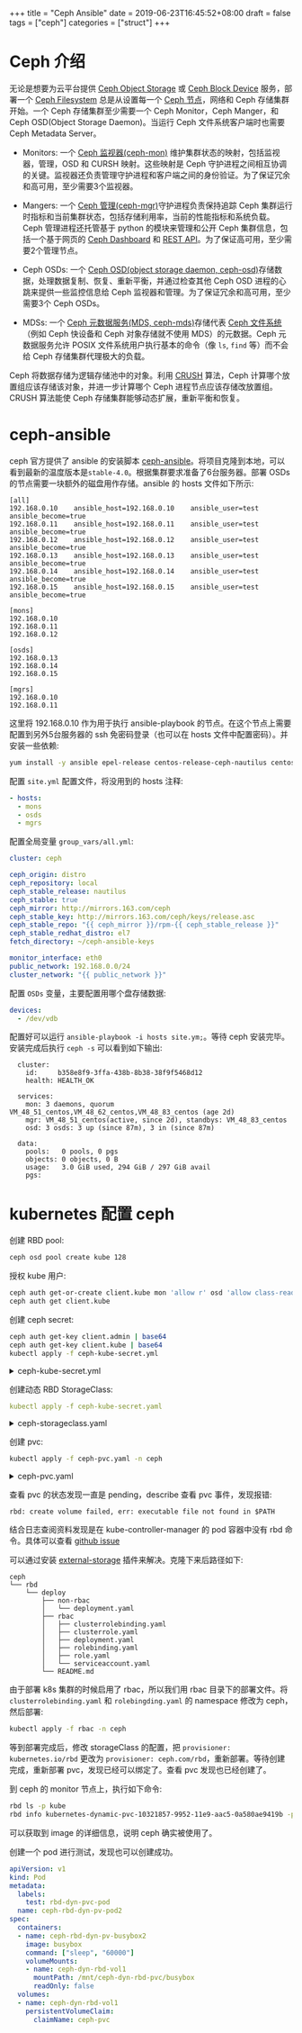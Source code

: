 +++
title = "Ceph Ansible"
date = 2019-06-23T16:45:52+08:00
draft = false
tags = ["ceph"]
categories = ["struct"]
+++

# Ceph 介绍

无论是想要为云平台提供 [Ceph Object Storage](http://docs.ceph.com/docs/master/glossary/#term-ceph-object-storage) 或 [Ceph Block Device](http://docs.ceph.com/docs/master/glossary/#term-ceph-block-device) 服务，部署一个 [Ceph Filesystem](http://docs.ceph.com/docs/master/glossary/#term-ceph-filesystem) 总是从设置每一个 [Ceph 节点](http://docs.ceph.com/docs/master/glossary/#term-ceph-node)，网络和 Ceph 存储集群开始。一个 Ceph 存储集群至少需要一个 Ceph Monitor，Ceph Manger，和 Ceph OSD(Object Storage Daemon)。当运行 Ceph 文件系统客户端时也需要 Ceph Metadata Server。

* Monitors: 一个 [Ceph 监视器(ceph-mon)](http://docs.ceph.com/docs/master/glossary/#term-ceph-monitor) 维护集群状态的映射，包括监视器，管理，OSD 和 CURSH 映射。这些映射是 Ceph 守护进程之间相互协调的关键。监视器还负责管理守护进程和客户端之间的身份验证。为了保证冗余和高可用，至少需要3个监视器。

* Mangers: 一个 [Ceph 管理(ceph-mgr)](http://docs.ceph.com/docs/master/glossary/#term-ceph-manager)守护进程负责保持追踪 Ceph 集群运行时指标和当前集群状态，包括存储利用率，当前的性能指标和系统负载。Ceph 管理进程还托管基于 python 的模块来管理和公开 Ceph 集群信息，包括一个基于网页的 [Ceph Dashboard](http://docs.ceph.com/docs/master/mgr/dashboard/#mgr-dashboard) 和 [REST API](http://docs.ceph.com/docs/master/mgr/restful)。为了保证高可用，至少需要2个管理节点。

* Ceph OSDs: 一个 [Ceph OSD(object storage daemon, ceph-osd)](http://docs.ceph.com/docs/master/glossary/#term-ceph-osd)存储数据，处理数据复制、恢复、重新平衡，并通过检查其他 Ceph OSD 进程的心跳来提供一些监控信息给 Ceph 监视器和管理。为了保证冗余和高可用，至少需要3个 Ceph OSDs。

* MDSs: 一个 [Ceph 元数据服务(MDS, ceph-mds)](http://docs.ceph.com/docs/master/glossary/#term-ceph-metadata-server)存储代表 [Ceph 文件系统](http://docs.ceph.com/docs/master/glossary/#term-ceph-filesystem)（例如 Ceph 快设备和 Ceph 对象存储就不使用 MDS）的元数据。Ceph 元数据服务允许 POSIX 文件系统用户执行基本的命令（像 `ls`, `find` 等）而不会给 Ceph 存储集群代理极大的负载。

Ceph 将数据存储为逻辑存储池中的对象。利用 [CRUSH](http://docs.ceph.com/docs/master/glossary/#term-crush) 算法，Ceph 计算哪个放置组应该存储该对象，并进一步计算哪个 Ceph 进程节点应该存储改放置组。CRUSH 算法能使 Ceph 存储集群能够动态扩展，重新平衡和恢复。

# ceph-ansible

ceph 官方提供了 ansible 的安装脚本 [ceph-ansible](https://github.com/ceph/ceph-ansible.git)。将项目克隆到本地，可以看到最新的温度版本是`stable-4.0`。根据集群要求准备了6台服务器。部署 OSDs 的节点需要一块额外的磁盘用作存储。ansible 的 hosts 文件如下所示:

```
[all]
192.168.0.10    ansible_host=192.168.0.10    ansible_user=test    ansible_become=true
192.168.0.11    ansible_host=192.168.0.11    ansible_user=test    ansible_become=true
192.168.0.12    ansible_host=192.168.0.12    ansible_user=test    ansible_become=true
192.168.0.13    ansible_host=192.168.0.13    ansible_user=test    ansible_become=true
192.168.0.14    ansible_host=192.168.0.14    ansible_user=test    ansible_become=true
192.168.0.15    ansible_host=192.168.0.15    ansible_user=test    ansible_become=true

[mons]
192.168.0.10
192.168.0.11
192.168.0.12

[osds]
192.168.0.13
192.168.0.14
192.168.0.15

[mgrs]
192.168.0.10
192.168.0.11
```

这里将 192.168.0.10 作为用于执行 ansible-playbook 的节点。在这个节点上需要配置到另外5台服务器的 ssh 免密码登录（也可以在 hosts 文件中配置密码）。并安装一些依赖:

```bash
yum install -y ansible epel-release centos-release-ceph-nautilus centos-release-openstack-stein
```

配置 `site.yml` 配置文件，将没用到的 hosts 注释:

```yaml
- hosts:
  - mons
  - osds
  - mgrs
```

配置全局变量 `group_vars/all.yml`:

```yaml
cluster: ceph

ceph_origin: distro
ceph_repository: local
ceph_stable_release: nautilus
ceph_stable: true
ceph_mirror: http://mirrors.163.com/ceph
ceph_stable_key: http://mirrors.163.com/ceph/keys/release.asc
ceph_stable_repo: "{{ ceph_mirror }}/rpm-{{ ceph_stable_release }}"
ceph_stable_redhat_distro: el7
fetch_directory: ~/ceph-ansible-keys

monitor_interface: eth0
public_network: 192.168.0.0/24
cluster_network: "{{ public_network }}"
```

配置 `OSDs` 变量，主要配置用哪个盘存储数据:

```yaml
devices:
  - /dev/vdb
```

配置好可以运行 `ansible-playbook -i hosts site.ym;`。等待 ceph 安装完毕。安装完成后执行 `ceph -s` 可以看到如下输出:

```
  cluster:
    id:     b358e8f9-3ffa-438b-8b38-38f9f5468d12
    health: HEALTH_OK
 
  services:
    mon: 3 daemons, quorum VM_48_51_centos,VM_48_62_centos,VM_48_83_centos (age 2d)
    mgr: VM_48_51_centos(active, since 2d), standbys: VM_48_83_centos
    osd: 3 osds: 3 up (since 87m), 3 in (since 87m)
 
  data:
    pools:   0 pools, 0 pgs
    objects: 0 objects, 0 B
    usage:   3.0 GiB used, 294 GiB / 297 GiB avail
    pgs:     
```

# kubernetes 配置 ceph

创建 RBD pool:

```bash
ceph osd pool create kube 128
```

授权 kube 用户:

```bash
ceph auth get-or-create client.kube mon 'allow r' osd 'allow class-read, allow rwx pool=kube' -o ceph.client.kube.keyring
ceph auth get client.kube
```

创建 ceph secret:

```bash
ceph auth get-key client.admin | base64
ceph auth get-key client.kube | base64
kubectl apply -f ceph-kube-secret.yml
```

<details>
    <summary>ceph-kube-secret.yml</summary>

```yaml
apiVersion: v1
kind: Namespace
metadata:
  name: ceph
---
apiVersion: v1
kind: Secret
metadata:
  name: ceph-admin-secret
  namespace: ceph
type: kubernetes.io/rbd
data:
  key: QVFEVGdBOWQ4bDA1TUJBQWhnamFJNHd6QzROVXJyR1J3RnlPWnc9PQ==
---
apiVersion: v1
kind: Secret
metadata:
  name: ceph-kube-secret
  namespace: ceph
type: kubernetes.io/rbd
data:
  key: QVFBVWJ4VmRYbHNwS3hBQUxJSDdQWmxlalk5WW10Rm5DRnQwU2c9PQ==
```
</details>

创建动态 RBD StorageClass:

```yaml
kubectl apply -f ceph-kube-secret.yaml
```

<details>
    <summary>ceph-storageclass.yaml</summary>
```yaml
apiVersion: storage.k8s.io/v1
kind: StorageClass
metadata:
  name: ceph-rbd
  annotations:
    storageclass.kubernetes.io/is-default-class: "true"
provisioner: kubernetes.io/rbd
parameters:
  monitors: 192.168.0.10:6789,192.168.0.11:6789,192.168.0.12:6789
  adminId: admin
  adminSecretName: ceph-admin-secret
  adminSecretNamespace: ceph
  pool: kube
  userId: kube
  userSecretName: ceph-kube-secret
  fsType: xfs
  imageFormat: "2"
  imageFeatures: "layering"
```
</details>

创建 pvc:

```bash
kubectl apply -f ceph-pvc.yaml -n ceph
```

<details>
    <summary>ceph-pvc.yaml</summary>
```
kind: PersistentVolumeClaim
metadata:
  name: ceph-pvc
  namespace: ceph
spec:
  storageClassName: ceph-rbd
  accessModes:
     - ReadOnlyMany
  resources:
    requests:
      storage: 1Gi
```
</details>

查看 pvc 的状态发现一直是 pending，describe 查看 pvc 事件，发现报错:

```
rbd: create volume failed, err: executable file not found in $PATH
```

结合日志查阅资料发现是在 kube-controller-manager 的 pod 容器中没有 rbd 命令。具体可以查看 [github issue](https://github.com/kubernetes/kubernetes/issues/38923)

可以通过安装 [external-storage](https://github.com/kubernetes-incubator/external-storage) 插件来解决。克隆下来后路径如下:

```
ceph
└── rbd
    └── deploy
        ├── non-rbac
        │   └── deployment.yaml
        ├── rbac
        │   ├── clusterrolebinding.yaml
        │   ├── clusterrole.yaml
        │   ├── deployment.yaml
        │   ├── rolebinding.yaml
        │   ├── role.yaml
        │   └── serviceaccount.yaml
        └── README.md
```

由于部署 k8s 集群的时候启用了 rbac，所以我们用 rbac 目录下的部署文件。将 `clusterrolebinding.yaml` 和 `rolebingding.yaml` 的 namespace 修改为 ceph，然后部署:

```bash
kubectl apply -f rbac -n ceph
```

等到部署完成后，修改 storageClass 的配置，把 `provisioner: kubernetes.io/rbd` 更改为 `provisioner: ceph.com/rbd`，重新部署。等待创建完成，重新部署 pvc，发现已经可以绑定了。查看 pvc 发现也已经创建了。

到 ceph 的 monitor 节点上，执行如下命令:

```bash
rbd ls -p kube
rbd info kubernetes-dynamic-pvc-10321857-9952-11e9-aac5-0a580ae9419b -p kube
```

可以获取到 image 的详细信息，说明 ceph 确实被使用了。

创建一个 pod 进行测试，发现也可以创建成功。

```yml
apiVersion: v1
kind: Pod
metadata:
  labels:
    test: rbd-dyn-pvc-pod
  name: ceph-rbd-dyn-pv-pod2
spec:
  containers:
  - name: ceph-rbd-dyn-pv-busybox2
    image: busybox
    command: ["sleep", "60000"]
    volumeMounts:
    - name: ceph-dyn-rbd-vol1
      mountPath: /mnt/ceph-dyn-rbd-pvc/busybox
      readOnly: false
  volumes:
  - name: ceph-dyn-rbd-vol1
    persistentVolumeClaim:
      claimName: ceph-pvc
```

